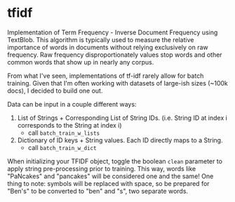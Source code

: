 # tfidf

Implementation of Term Frequency - Inverse Document Frequency using TextBlob. This algorithm is typically used to measure the relative importance of words in documents without relying exclusively on raw frequency. Raw frequency disproportionately values stop words and other common words that show up in nearly any corpus.

From what I've seen, implementations of tf-idf rarely allow for batch training. Given that I'm often working with datasets of large-ish sizes (~100k docs), I decided to build one out. 

Data can be input in a couple different ways:
1. List of Strings + Corresponding List of String IDs. (i.e. String ID at index i corresponds to the String at index i)
    - call `batch_train_w_lists`
2. Dictionary of ID keys + String values. Each ID directly maps to a String.
    - call `batch_train_w_dict`

When initializing your TFIDF object, toggle the boolean `clean` parameter to apply string pre-processing prior to training. This way, words like "PaNcakes" and "pancakes" will be considered one and the same! One thing to note: symbols will be replaced with space, so be prepared for "Ben's" to be converted to "ben" and "s", two separate words.